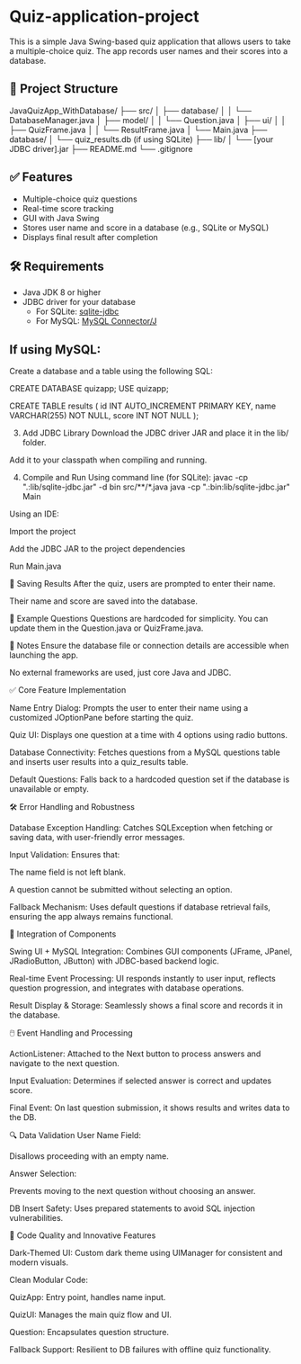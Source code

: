 # Quiz-application-project

This is a simple Java Swing-based quiz application that allows users to take a multiple-choice quiz. The app records user names and their scores into a database.

## 📁 Project Structure
JavaQuizApp_WithDatabase/
├── src/
│ ├── database/
│ │ └── DatabaseManager.java
│ ├── model/
│ │ └── Question.java
│ ├── ui/
│ │ ├── QuizFrame.java
│ │ └── ResultFrame.java
│ └── Main.java
├── database/
│ └── quiz_results.db (if using SQLite)
├── lib/
│ └── [your JDBC driver].jar
├── README.md
└── .gitignore


## ✅ Features

- Multiple-choice quiz questions
- Real-time score tracking
- GUI with Java Swing
- Stores user name and score in a database (e.g., SQLite or MySQL)
- Displays final result after completion

## 🛠 Requirements

- Java JDK 8 or higher
- JDBC driver for your database
  - For SQLite: [sqlite-jdbc](https://github.com/xerial/sqlite-jdbc)
  - For MySQL: [MySQL Connector/J](https://dev.mysql.com/downloads/connector/j/)

## If using MySQL:

Create a database and a table using the following SQL:


CREATE DATABASE quizapp;
USE quizapp;

CREATE TABLE results (
    id INT AUTO_INCREMENT PRIMARY KEY,
    name VARCHAR(255) NOT NULL,
    score INT NOT NULL
);

3. Add JDBC Library
Download the JDBC driver JAR and place it in the lib/ folder.

Add it to your classpath when compiling and running.

4. Compile and Run
Using command line (for SQLite):
javac -cp ".:lib/sqlite-jdbc.jar" -d bin src/**/*.java
java -cp ".:bin:lib/sqlite-jdbc.jar" Main

Using an IDE:

Import the project

Add the JDBC JAR to the project dependencies

Run Main.java

💾 Saving Results
After the quiz, users are prompted to enter their name.

Their name and score are saved into the database.

🧪 Example Questions
Questions are hardcoded for simplicity. You can update them in the Question.java or QuizFrame.java.

📌 Notes
Ensure the database file or connection details are accessible when launching the app.

No external frameworks are used, just core Java and JDBC.



✅ Core Feature Implementation

Name Entry Dialog: Prompts the user to enter their name using a customized JOptionPane before starting the quiz.

Quiz UI: Displays one question at a time with 4 options using radio buttons.

Database Connectivity: Fetches questions from a MySQL questions table and inserts user results into a quiz_results table.

Default Questions: Falls back to a hardcoded question set if the database is unavailable or empty.



🛠️ Error Handling and Robustness 

Database Exception Handling: Catches SQLException when fetching or saving data, with user-friendly error messages.

Input Validation: Ensures that:

The name field is not left blank.

A question cannot be submitted without selecting an option.

Fallback Mechanism: Uses default questions if database retrieval fails, ensuring the app always remains functional.



🔄 Integration of Components 

Swing UI + MySQL Integration: Combines GUI components (JFrame, JPanel, JRadioButton, JButton) with JDBC-based backend logic.

Real-time Event Processing: UI responds instantly to user input, reflects question progression, and integrates with database operations.

Result Display & Storage: Seamlessly shows a final score and records it in the database.



🖱️ Event Handling and Processing 

ActionListener: Attached to the Next button to process answers and navigate to the next question.

Input Evaluation: Determines if selected answer is correct and updates score.

Final Event: On last question submission, it shows results and writes data to the DB.



🔍 Data Validation 
User Name Field:

Disallows proceeding with an empty name.

Answer Selection:

Prevents moving to the next question without choosing an answer.

DB Insert Safety: Uses prepared statements to avoid SQL injection vulnerabilities.





📏 Code Quality and Innovative Features 

Dark-Themed UI: Custom dark theme using UIManager for consistent and modern visuals.

Clean Modular Code:

QuizApp: Entry point, handles name input.

QuizUI: Manages the main quiz flow and UI.

Question: Encapsulates question structure.

Fallback Support: Resilient to DB failures with offline quiz functionality.









